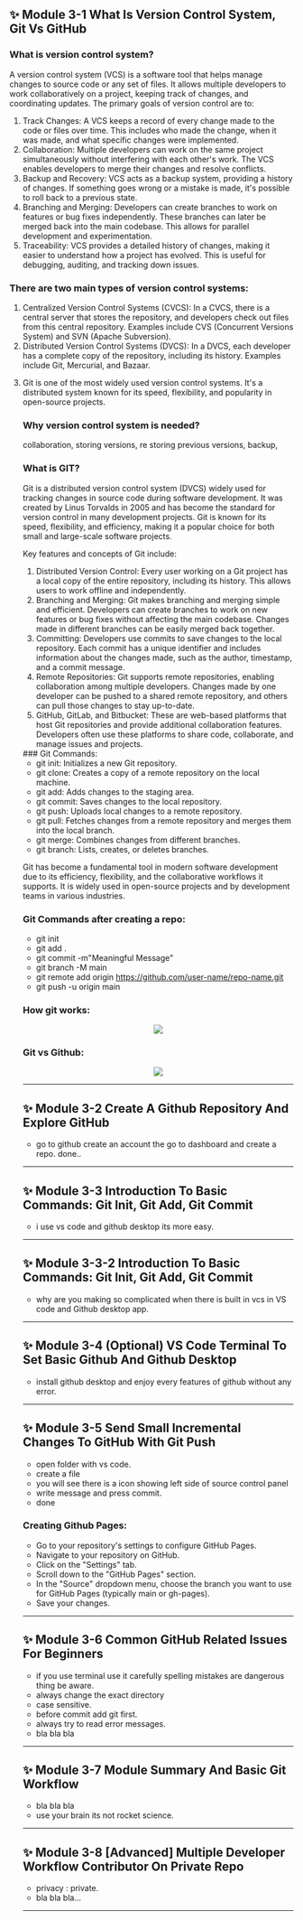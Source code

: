 ## ✨ Module 3-1 What Is Version Control System, Git Vs GitHub

### What is version control system?
<p>A version control system (VCS) is a software tool that helps manage changes to source code or any set of files. It allows multiple developers to work collaboratively on a project, keeping track of changes, and coordinating updates. The primary goals of version control are to:</p>
<ol>
<li>Track Changes: A VCS keeps a record of every change made to the code or files over time. This includes who made the change, when it was made, and what specific changes were implemented.</li>

<li>Collaboration: Multiple developers can work on the same project simultaneously without interfering with each other's work. The VCS enables developers to merge their changes and resolve conflicts.</li>

<li>Backup and Recovery: VCS acts as a backup system, providing a history of changes. If something goes wrong or a mistake is made, it's possible to roll back to a previous state.</li>

<li>Branching and Merging: Developers can create branches to work on features or bug fixes independently. These branches can later be merged back into the main codebase. This allows for parallel development and experimentation.</li>

<li>Traceability: VCS provides a detailed history of changes, making it easier to understand how a project has evolved. This is useful for debugging, auditing, and tracking down issues.</li>
</ol>

### There are two main types of version control systems:

<ol>
<li>Centralized Version Control Systems (CVCS): In a CVCS, there is a central server that stores the repository, and developers check out files from this central repository. Examples include CVS (Concurrent Versions System) and SVN (Apache Subversion).</li>

<li>Distributed Version Control Systems (DVCS): In a DVCS, each developer has a complete copy of the repository, including its history. Examples include Git, Mercurial, and Bazaar.<li>

<p>Git is one of the most widely used version control systems. It's a distributed system known for its speed, flexibility, and popularity in open-source projects.</p>

### Why version control system is needed?

<p>collaboration, storing versions, re storing previous versions, backup, </p>

### What is GIT?
<p>Git is a distributed version control system (DVCS) widely used for tracking changes in source code during software development. It was created by Linus Torvalds in 2005 and has become the standard for version control in many development projects. Git is known for its speed, flexibility, and efficiency, making it a popular choice for both small and large-scale software projects.</p>

<p>Key features and concepts of Git include:</p>
<ol>
<li>Distributed Version Control: Every user working on a Git project has a local copy of the entire repository, including its history. This allows users to work offline and independently.</li>

<li>Branching and Merging: Git makes branching and merging simple and efficient. Developers can create branches to work on new features or bug fixes without affecting the main codebase. Changes made in different branches can be easily merged back together.</li>

<li>Committing: Developers use commits to save changes to the local repository. Each commit has a unique identifier and includes information about the changes made, such as the author, timestamp, and a commit message.</li>

<li>Remote Repositories: Git supports remote repositories, enabling collaboration among multiple developers. Changes made by one developer can be pushed to a shared remote repository, and others can pull those changes to stay up-to-date.</li>

<li>GitHub, GitLab, and Bitbucket: These are web-based platforms that host Git repositories and provide additional collaboration features. Developers often use these platforms to share code, collaborate, and manage issues and projects.</li>
</ol>
### Git Commands: 

- git init: Initializes a new Git repository.
- git clone: Creates a copy of a remote repository on the local machine.
- git add: Adds changes to the staging area.
- git commit: Saves changes to the local repository.
- git push: Uploads local changes to a remote repository.
- git pull: Fetches changes from a remote repository and merges them into the local branch.
- git merge: Combines changes from different branches.
- git branch: Lists, creates, or deletes branches.

<p>Git has become a fundamental tool in modern software development due to its efficiency, flexibility, and the collaborative workflows it supports. It is widely used in open-source projects and by development teams in various industries. </p>

### Git Commands after creating a repo:

- git init
- git add .
- git commit -m"Meaningful Message"
- git branch -M main
- git remote add origin https://github.com/user-name/repo-name.git
- git push -u origin main

### How git works:

<p align="center">
  <a href="#"><img src="https://cdn.discordapp.com/attachments/1117616249984258109/1191777016836522024/image.png"></a>
</p>

### Git vs Github:

<p align="center">
  <a href="#"><img src="https://cdn.discordapp.com/attachments/1117616249984258109/1191777781357482104/image.png"></a>
</p>

---

## ✨ Module 3-2 Create A Github Repository And Explore GitHub

- go to github create an account the go to dashboard and create a repo. done..

---

## ✨ Module 3-3 Introduction To Basic Commands: Git Init, Git Add, Git Commit

- i use vs code and github desktop its more easy.

---

## ✨ Module 3-3-2 Introduction To Basic Commands: Git Init, Git Add, Git Commit

- why are you making so complicated when there is built in vcs in VS code and Github desktop app.

---

## ✨ Module 3-4 (Optional) VS Code Terminal To Set Basic Github And Github Desktop

- install github desktop and enjoy every features of github without any error.

---

## ✨ Module 3-5 Send Small Incremental Changes To GitHub With Git Push

- open folder with vs code.
- create a file
- you will see there is a icon showing left side of source control panel 
- write message and press commit.
- done

### Creating Github Pages: 

- Go to your repository's settings to configure GitHub Pages.
- Navigate to your repository on GitHub.
- Click on the "Settings" tab.
- Scroll down to the "GitHub Pages" section.
- In the "Source" dropdown menu, choose the branch you want to use for GitHub Pages (typically main or gh-pages).
- Save your changes.

---

## ✨ Module 3-6 Common GitHub Related Issues For Beginners

- if you use terminal use it carefully spelling mistakes are dangerous thing be aware.
- always change the exact directory
- case sensitive.
- before commit add git first.
- always try to read error messages.
- bla bla bla

---

## ✨ Module 3-7 Module Summary And Basic Git Workflow

- bla bla bla 
- use your brain its not rocket science.

---

## ✨ Module 3-8 [Advanced] Multiple Developer Workflow Contributor On Private Repo

- privacy : private.
- bla bla bla...

---

